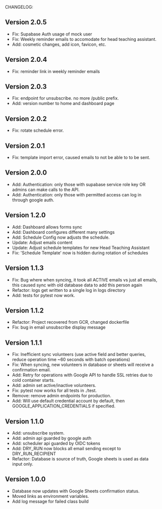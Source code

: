 CHANGELOG:

## Version 2.0.5

- Fix: Supabase Auth usage of mock user
- Fix: Weekly reminder emails to accomodate for head teaching assistant.
- Add: cosmetic changes, add icon, favicon, etc.

## Version 2.0.4

- Fix: reminder link in weekly reminder emails 


## Version 2.0.3

- Fix: endpoint for unsubscribe. no more /public prefix.
- Add: version number to home and dashboard page

## Version 2.0.2

- Fix: rotate schedule error.

## Version 2.0.1

- Fix: template import error, caused emails to not be able to to be sent.

## Version 2.0.0

- Add: Authentication: only those with supabase service role key OR admins can make calls to the API. 
- Add: Authentication: only those with permitted access can log in through google auth.

## Version 1.2.0

- Add: Dashboard allows forms sync
- Add: Dashboard configures different many settings
- Add: Schedule Config now adjusts the schedule.
- Update: Adjust emails content 
- Update: Adjust schedule templates for new Head Teaching Assistant
- Fix: 'Schedule Template' now is hidden during rotation of schedules

## Version 1.1.3

- Fix: Bug where when syncing, it took all ACTIVE emails vs just all emails, this caused sync with old database data to add this person again
- Refactor: logs get written to a single log in logs directory
- Add: tests for pytest now work.

## Version 1.1.2

- Refactor: Project recovered from GCR, changed dockerfile
- Fix: bug in email unsubscribe display message

## Version 1.1.1

- Fix: Inefficient sync volunteers (use active field and better queries, reduce operation time ~60 seconds with batch operations)
- Fix: When syncing, new volunteers in database or sheets will receive a confirmation email.
- Add: Retry for operations with Google API to handle SSL retries due to cold container starts.
- Add: admin set active/inactive volunteers.
- Fix: pytest now works for all tests in ./test.
- Remove: remove admin endpoints for production.
- Add: Will use default credential account by default, then GOOGLE_APPLICATION_CREDENTIALS if specified.

## Version 1.1.0

- Add: unsubscribe system.
- Add: admin api guarded by google auth
- Add: scheduler api guarded by OIDC tokens
- Add: DRY_RUN now blocks all email sending except to DRY_RUN_RECIPIENT
- Refactor: Database is source of truth, Google sheets is used as data input only.

## Version 1.0.0

- Database now updates with Google Sheets confirmation status.
- Moved links as environment variables.
- Add log message for failed class build